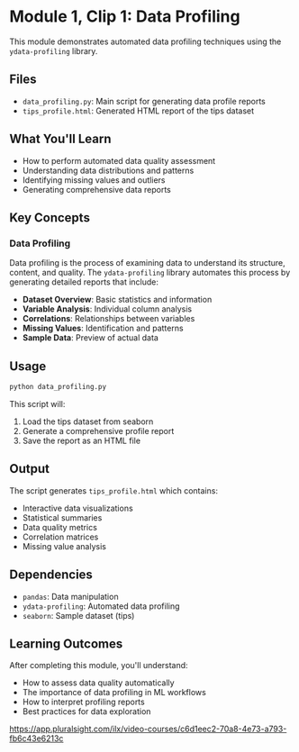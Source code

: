 # Module 1, Clip 1: Data Profiling

This module demonstrates automated data profiling techniques using the `ydata-profiling` library.

## Files

- `data_profiling.py`: Main script for generating data profile reports
- `tips_profile.html`: Generated HTML report of the tips dataset

## What You'll Learn

- How to perform automated data quality assessment
- Understanding data distributions and patterns
- Identifying missing values and outliers
- Generating comprehensive data reports

## Key Concepts

### Data Profiling
Data profiling is the process of examining data to understand its structure, content, and quality. The `ydata-profiling` library automates this process by generating detailed reports that include:

- **Dataset Overview**: Basic statistics and information
- **Variable Analysis**: Individual column analysis
- **Correlations**: Relationships between variables
- **Missing Values**: Identification and patterns
- **Sample Data**: Preview of actual data

## Usage

```bash
python data_profiling.py
```

This script will:
1. Load the tips dataset from seaborn
2. Generate a comprehensive profile report
3. Save the report as an HTML file

## Output

The script generates `tips_profile.html` which contains:
- Interactive data visualizations
- Statistical summaries
- Data quality metrics
- Correlation matrices
- Missing value analysis

## Dependencies

- `pandas`: Data manipulation
- `ydata-profiling`: Automated data profiling
- `seaborn`: Sample dataset (tips)

## Learning Outcomes

After completing this module, you'll understand:
- How to assess data quality automatically
- The importance of data profiling in ML workflows
- How to interpret profiling reports
- Best practices for data exploration

https://app.pluralsight.com/ilx/video-courses/c6d1eec2-70a8-4e73-a793-fb6c43e6213c
